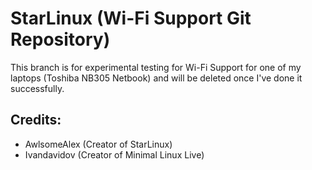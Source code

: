 # StarLinux (Wi-Fi Support Git Repository)
This branch is for experimental testing for Wi-Fi Support for one of my laptops (Toshiba NB305 Netbook) and will be deleted once I've done it successfully.

## Credits:
* AwlsomeAlex (Creator of StarLinux)
* Ivandavidov (Creator of Minimal Linux Live)
